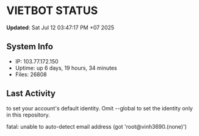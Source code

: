 # VIETBOT STATUS
**Updated**: Sat Jul 12 03:47:17 PM +07 2025

## System Info
- IP: 103.77.172.150
- Uptime: up 6 days, 19 hours, 34 minutes
- Files: 26808

## Last Activity

to set your account's default identity.
Omit --global to set the identity only in this repository.

fatal: unable to auto-detect email address (got 'root@vinh3690.(none)')
